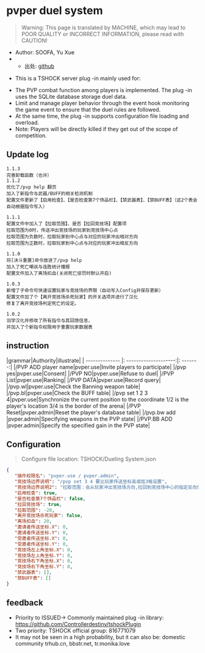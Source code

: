 # pvper duel system

> Warning: This page is translated by MACHINE, which may lead to POOR QUALITY or INCORRECT INFORMATION, please read with CAUTION!


- Author: SOOFA, Yu Xue
- - 出处: [github](https://github.com/Soof4/PvPer/) 
+ This is a TSHOCK server plug -in mainly used for:
- The PVP combat function among players is implemented. The plug -in uses the SQLite database storage duel data.
- Limit and manage player behavior through the event hook monitoring the game event to ensure that the duel rules are followed.
- At the same time, the plug -in supports configuration file loading and overload.
- Note: Players will be directly killed if they get out of the scope of competition.
## Update log

```
1.1.3
完善卸载函数（也许）
1.1.2
优化了/pvp help 翻页
加入了新指令与武器/BUFF的相关检测机制
配置文件更新了【启用检查】、【是否检查第7个饰品栏】、【禁武器表】、【禁BUFF表】（这2个表会自动根据指令写入）

1.1.1
配置文件中加入了【拉取范围】、是否【拉回竞技场】配置项  
拉取范围为0时，传送冲出竞技场的玩家到竞技场中心点  
拉取范围为负数时，拉取玩家到中心点与对应的玩家冲出相对方向  
拉取范围为正数时，拉取玩家到中心点与对应的玩家冲出相反方向  

1.1.0
将[决斗重置]命令放进了/pvp help
加入了死亡嘲讽与连胜统计播报
配置文件加入了离场扣血(关闭死亡惩罚时默认开启)

1.0.3
新增了子命令可快速设置玩家与竞技场的界限（自动写入Config并保存更新）
配置文件加了个【离开竞技场杀死玩家】的开关选项并进行了汉化
修复了离开竞技场判定死亡的设定。

1.0.2
羽学汉化并修改了所有指令与其回馈信息，  
并加入了个新指令权限用于重置玩家数据表
```
## instruction

|grammar|Authority|illustrate|
| -------------- |: --------------------:|: -------:|
|/PVP ADD player name|pvper.use|Invite players to participate|
|/pvp yes|pvper.use|Consent|
|/PVP NO|pvper.use|Refuse to duel|
|/PVP List|pvper.use|Ranking|
|/PVP DATA|pvper.use|Record query|
|/pvp.wl|pvper.use|Check the Banning weapon table|
|/pvp.bl|pvper.use|Check the BUFF table|
|/pvp set 1 2 3 4|pvper.use|Synchronize the current position to the coordinate 1/2 is the player's location 3/4 is the border of the arena|
|/PVP Reset|pvper.admin|Reset the player's database table|
|/pvp.bw add <Weapon Name>|pvper.admin|Specifying weapons in the PVP state|
|/PVP.BB ADD <gain ID>|pvper.admin|Specify the specified gain in the PVP state|


## Configuration
> Configure file location: TSHOCK/Dueling System.json
```json
{
   "插件权限名": "pvper.use / pvper.admin",
   "竞技场边界说明": "/pvp set 3 4 要比玩家传送坐标高或低3格设置",
   "竞技场边界说明2": "拉取范围：会从玩家冲出竞技场方向,拉回到竞技场中心的指定反向位置（当为负数则是正向位置）,关闭杀死玩家选项后默认开启扣血",
   "启用检查": true,
   "是否检查第7个饰品栏": false,
   "拉回竞技场": true,
   "拉取范围": -20,
   "离开竞技场杀死玩家": false,
   "离场扣血": 20,
   "邀请者传送坐标.X": 0,
   "邀请者传送坐标.Y": 0,
   "受邀者传送坐标.X": 0,
   "受邀者传送坐标.Y": 0,
   "竞技场左上角坐标.X": 0,
   "竞技场左上角坐标.Y": 0,
   "竞技场右下角坐标.X": 0,
   "竞技场右下角坐标.Y": 0,
   "禁武器表": [],
   "禁BUFF表": []
}
```
## feedback
- Priority to ISSUED-> Commonly maintained plug -in library: https://github.com/Controllerdestiny/tshockPlugin
- Two priority: TSHOCK official group: 816771079
- It may not be seen in a high probability, but it can also be: domestic community trhub.cn, bbstr.net, tr.monika.love